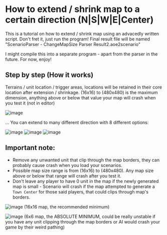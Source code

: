 # How to extend / shrink map to a certain direction (N|S|W|E|Center) 
This is a tutorial on how to extend / shrink map using an advacedly written script. Don't fret it, just run the program! Final result file will be named "ScenarioParser - ChangeMapSize Parser Result2.aoe2scenario"

I might compile this into a separate program - apart from the parser in the future. For now, enjoy!
## Step by step (How it works)

Terrains / unit location / trigger areas, locations will be retained in their core location after extension / shrinkage.
(16x16) to (480x480) is the maximum dimension, anything above or below that value your map will crash when you test it (not in editor)

![image](https://user-images.githubusercontent.com/40296674/163688921-b8285470-c196-4e76-a920-129a27623e0f.png)


... You can extend to many different direction with 8 different options:

![image](https://user-images.githubusercontent.com/40296674/161836512-a656f533-d678-4de5-955f-e5732d49d1f2.png)
![image](https://user-images.githubusercontent.com/40296674/161836526-4ecdb2bf-a9e8-44c9-99b3-d745749bbc65.png)
![image](https://user-images.githubusercontent.com/40296674/161836560-77319e49-7b32-4540-a56c-8bb5ad98d3db.png)


## Important note: 
- Remove any unwanted unit that clip through the map borders, they can probably cause crash when you load your scenarios.
- Possible map size range is from (16x16) to (480x480). Any map size above or below that range will crash after you test it.
- Don't leave any player to have 0 unit in the map if the newly generated map is small - Scenario will crash if the map attempted to generate a `Town Center` for those said players, that could clips through map's borders.

![image](https://user-images.githubusercontent.com/40296674/163688623-971237f8-1f53-4812-84c8-6dff13a30806.png)
(16x16 map, the recommended minimum)

![image](https://user-images.githubusercontent.com/40296674/163692658-63989367-c5e5-4aeb-8c2d-173e8dbd0035.png)
(6x6 map, the ABSOLUTE MINIMUM, could be really unstable if you have any unit clipping through the map borders or AI would crash your game by their weird pathing)


